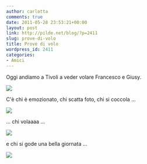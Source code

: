 ```yaml
---
author: carlotta
comments: true
date: 2011-05-28 23:53:21+00:00
layout: post
link: http://pilde.net/blog/?p=2411
slug: prove-di-volo
title: Prove di volo
wordpress_id: 2411
categories:
- Amici
---
```


Oggi andiamo a Tivoli a veder volare Francesco e Giusy.

[![](http://pilde.net/blog/wp-content/uploads/2011/05/fra_para.jpg)](http://None)

C'è chi è emozionato, chi scatta foto, chi si coccola ...

[![](http://pilde.net/blog/wp-content/uploads/2011/05/monica_para.jpg)](http://None)

... chi volaaaa ...

[![](http://pilde.net/blog/wp-content/uploads/2011/05/volo.jpg)](http://None)

e chi si gode una bella giornata ...

[![](http://pilde.net/blog/wp-content/uploads/2011/05/family.jpg)](http://None)[](http://None)
